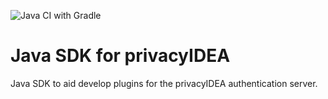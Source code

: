 ![Java CI with Gradle](https://github.com/privacyidea/sdk-java/workflows/Java%20CI%20with%20Gradle/badge.svg)

# Java SDK for privacyIDEA
Java SDK to aid develop plugins for the privacyIDEA authentication server.
